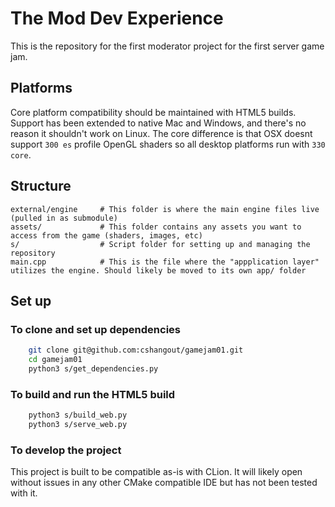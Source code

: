 # The Mod Dev Experience

This is the repository for the first moderator project for the first server game jam.

## Platforms

Core platform compatibility should be maintained with HTML5 builds. Support has been extended to native Mac and Windows,
and there's no reason it shouldn't work on Linux. The core difference is that OSX doesnt support `300 es` profile
OpenGL shaders so all desktop platforms run with `330 core`.

## Structure

```
external/engine     # This folder is where the main engine files live (pulled in as submodule)
assets/             # This folder contains any assets you want to access from the game (shaders, images, etc)
s/                  # Script folder for setting up and managing the repository
main.cpp            # This is the file where the "appplication layer" utilizes the engine. Should likely be moved to its own app/ folder
```

## Set up

### To clone and set up dependencies

```bash
    git clone git@github.com:cshangout/gamejam01.git
    cd gamejam01
    python3 s/get_dependencies.py
```

### To build and run the HTML5 build

```bash
    python3 s/build_web.py
    python3 s/serve_web.py
```

### To develop the project

This project is built to be compatible as-is with CLion. It will likely open without issues in any other 
CMake compatible IDE but has not been tested with it.
